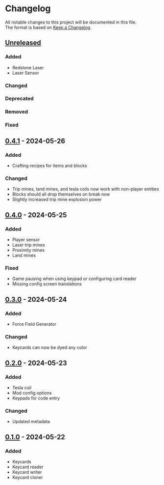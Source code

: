 # Changelog

All notable changes to this project will be documented in this file.  
The format is based on [Keep a Changelog](https://keepachangelog.com/en/1.1.0/).

## [Unreleased]

### Added

- Redstone Laser
- Laser Sensor

### Changed

### Deprecated

### Removed

### Fixed

## [0.4.1] - 2024-05-26

### Added

- Crafting recipes for items and blocks

### Changed

- Trip mines, land mines, and tesla coils now work with non-player entities
- Blocks should all drop themselves on break now
- Slightly increased trip mine explosion power

## [0.4.0] - 2024-05-25

### Added

- Player sensor
- Laser trip mines
- Proximity mines
- Land mines

### Fixed

- Game pausing when using keypad or configuring card reader
- Missing config screen translations

## [0.3.0] - 2024-05-24

### Added

- Force Field Generator

### Changed

- Keycards can now be dyed any color

## [0.2.0] - 2024-05-23

### Added

- Tesla coil
- Mod config options
- Keypads for code entry

### Changed

- Updated metadata

## [0.1.0] - 2024-05-22

### Added

- Keycards
- Keycard reader
- Keycard writer
- Keycard cloner

[Unreleased]: https://github.com/andersmmg/LockAndBlock/compare/v0.4.1...HEAD

[0.4.1]: https://github.com/andersmmg/LockAndBlock/compare/v0.4.0...v0.4.1
[0.4.0]: https://github.com/andersmmg/LockAndBlock/compare/v0.3.0...v0.4.0
[0.3.0]: https://github.com/andersmmg/LockAndBlock/compare/v0.2.0...v0.3.0
[0.2.0]: https://github.com/andersmmg/LockAndBlock/compare/v0.1.0...v0.2.0
[0.1.0]: https://github.com/andersmmg/LockAndBlock/compare/v0.0.0...v0.1.0
